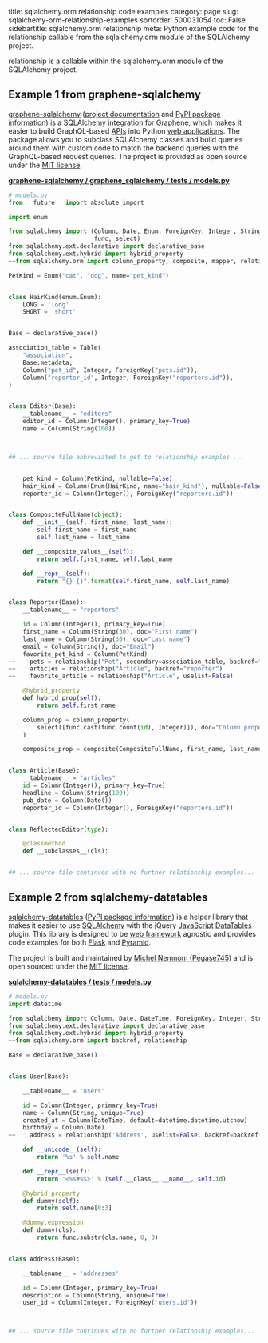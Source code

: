 title: sqlalchemy.orm relationship code examples
category: page
slug: sqlalchemy-orm-relationship-examples
sortorder: 500031054
toc: False
sidebartitle: sqlalchemy.orm relationship
meta: Python example code for the relationship callable from the sqlalchemy.orm module of the SQLAlchemy project.


relationship is a callable within the sqlalchemy.orm module of the SQLAlchemy project.


## Example 1 from graphene-sqlalchemy
[graphene-sqlalchemy](https://github.com/graphql-python/graphene-sqlalchemy)
([project documentation](https://docs.graphene-python.org/projects/sqlalchemy/en/latest/)
and
[PyPI package information](https://pypi.org/project/graphene-sqlalchemy/))
is a [SQLAlchemy](/sqlalchemy.html) integration for
[Graphene](https://graphene-python.org/), which makes it easier to build
GraphQL-based [APIs](/application-programming-interfaces.html) into Python
[web applications](/web-development.html). The package allows you to
subclass SQLAlchemy classes and build queries around them with custom
code to match the backend queries with the GraphQL-based request queries.
The project is provided as open source under the
[MIT license](https://github.com/graphql-python/graphene-sqlalchemy/blob/master/LICENSE.md).

[**graphene-sqlalchemy / graphene_sqlalchemy / tests / models.py**](https://github.com/graphql-python/graphene-sqlalchemy/blob/master/graphene_sqlalchemy/tests/models.py)

```python
# models.py
from __future__ import absolute_import

import enum

from sqlalchemy import (Column, Date, Enum, ForeignKey, Integer, String, Table,
                        func, select)
from sqlalchemy.ext.declarative import declarative_base
from sqlalchemy.ext.hybrid import hybrid_property
~~from sqlalchemy.orm import column_property, composite, mapper, relationship

PetKind = Enum("cat", "dog", name="pet_kind")


class HairKind(enum.Enum):
    LONG = 'long'
    SHORT = 'short'


Base = declarative_base()

association_table = Table(
    "association",
    Base.metadata,
    Column("pet_id", Integer, ForeignKey("pets.id")),
    Column("reporter_id", Integer, ForeignKey("reporters.id")),
)


class Editor(Base):
    __tablename__ = "editors"
    editor_id = Column(Integer(), primary_key=True)
    name = Column(String(100))



## ... source file abbreviated to get to relationship examples ...


    pet_kind = Column(PetKind, nullable=False)
    hair_kind = Column(Enum(HairKind, name="hair_kind"), nullable=False)
    reporter_id = Column(Integer(), ForeignKey("reporters.id"))


class CompositeFullName(object):
    def __init__(self, first_name, last_name):
        self.first_name = first_name
        self.last_name = last_name

    def __composite_values__(self):
        return self.first_name, self.last_name

    def __repr__(self):
        return "{} {}".format(self.first_name, self.last_name)


class Reporter(Base):
    __tablename__ = "reporters"

    id = Column(Integer(), primary_key=True)
    first_name = Column(String(30), doc="First name")
    last_name = Column(String(30), doc="Last name")
    email = Column(String(), doc="Email")
    favorite_pet_kind = Column(PetKind)
~~    pets = relationship("Pet", secondary=association_table, backref="reporters", order_by="Pet.id")
~~    articles = relationship("Article", backref="reporter")
~~    favorite_article = relationship("Article", uselist=False)

    @hybrid_property
    def hybrid_prop(self):
        return self.first_name

    column_prop = column_property(
        select([func.cast(func.count(id), Integer)]), doc="Column property"
    )

    composite_prop = composite(CompositeFullName, first_name, last_name, doc="Composite")


class Article(Base):
    __tablename__ = "articles"
    id = Column(Integer(), primary_key=True)
    headline = Column(String(100))
    pub_date = Column(Date())
    reporter_id = Column(Integer(), ForeignKey("reporters.id"))


class ReflectedEditor(type):

    @classmethod
    def __subclasses__(cls):


## ... source file continues with no further relationship examples...

```


## Example 2 from sqlalchemy-datatables
[sqlalchemy-datatables](https://github.com/Pegase745/sqlalchemy-datatables)
([PyPI package information](https://pypi.org/project/sqlalchemy-datatables/))
is a helper library that makes it easier to use [SQLAlchemy](/sqlalchemy.html)
with the jQuery [JavaScript](/javascript.html)
[DataTables](https://datatables.net/) plugin. This library is designed to
be [web framework](/web-frameworks.html) agnostic and provides code examples
for both [Flask](/flask.html) and [Pyramid](/pyramid.html).

The project is built and maintained by
[Michel Nemnom (Pegase745)](https://github.com/Pegase745) and is open
sourced under the
[MIT license](https://github.com/Pegase745/sqlalchemy-datatables/blob/master/LICENSE).

[**sqlalchemy-datatables / tests / models.py**](https://github.com/Pegase745/sqlalchemy-datatables/blob/master/./tests/models.py)

```python
# models.py
import datetime

from sqlalchemy import Column, Date, DateTime, ForeignKey, Integer, String, func
from sqlalchemy.ext.declarative import declarative_base
from sqlalchemy.ext.hybrid import hybrid_property
~~from sqlalchemy.orm import backref, relationship

Base = declarative_base()


class User(Base):

    __tablename__ = 'users'

    id = Column(Integer, primary_key=True)
    name = Column(String, unique=True)
    created_at = Column(DateTime, default=datetime.datetime.utcnow)
    birthday = Column(Date)
~~    address = relationship('Address', uselist=False, backref=backref('user'))

    def __unicode__(self):
        return '%s' % self.name

    def __repr__(self):
        return '<%s#%s>' % (self.__class__.__name__, self.id)

    @hybrid_property
    def dummy(self):
        return self.name[0:3]

    @dummy.expression
    def dummy(cls):
        return func.substr(cls.name, 0, 3)


class Address(Base):

    __tablename__ = 'addresses'

    id = Column(Integer, primary_key=True)
    description = Column(String, unique=True)
    user_id = Column(Integer, ForeignKey('users.id'))



## ... source file continues with no further relationship examples...

```

